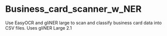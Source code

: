# Business_card_scanner_w_NER
Use EasyOCR and gliNER large to scan and classify business card data into CSV files. Uses gliNER Large 2.1
